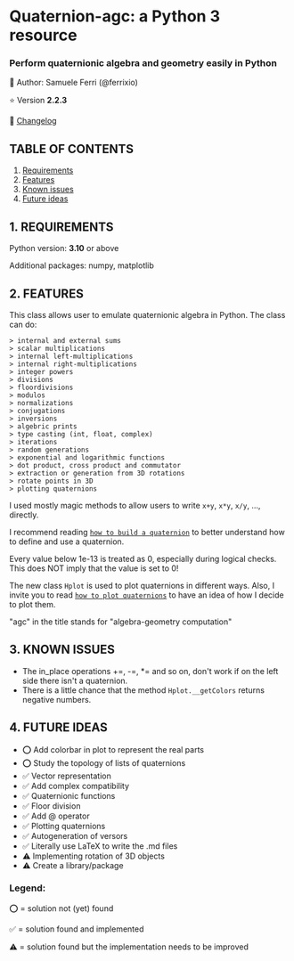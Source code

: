 # Quaternion-agc: a Python 3 resource
### Perform quaternionic algebra and geometry easily in Python

:dragon: Author: Samuele Ferri (@ferrixio)

:star: Version **2.2.3**

:scroll: [Changelog](https://github.com/ferrixio/Quaternion-agc/blob/main/docs/CHANGELOG.md)

## TABLE OF CONTENTS

1. [Requirements](#1-requirements)
2. [Features](#2-features)
3. [Known issues](#3-known-issues)
4. [Future ideas](#4-future-ideas)

## 1. REQUIREMENTS

Python version: **3.10** or above

Additional packages: numpy, matplotlib

## 2. FEATURES

This class allows user to emulate quaternionic algebra in Python. The class can do:

	> internal and external sums
	> scalar multiplications
	> internal left-multiplications
	> internal right-multiplications
	> integer powers
	> divisions
	> floordivisions
	> modulos
	> normalizations
	> conjugations
	> inversions
	> algebric prints
	> type casting (int, float, complex)
	> iterations
	> random generations
	> exponential and logarithmic functions
	> dot product, cross product and commutator
	> extraction or generation from 3D rotations
	> rotate points in 3D
	> plotting quaternions

I used mostly magic methods to allow users to write `x+y`, `x*y`, `x/y`, ..., directly.

I recommend reading [`how to build a quaternion`](https://github.com/ferrixio/Quaternion-agc/blob/main/docs/How%20to%20build%20a%20quaternion.md) to better understand how to define and use a quaternion.

Every value below 1e-13 is treated as 0, especially during logical checks. This does NOT imply that the value is set to 0!

The new class `Hplot` is used to plot quaternions in different ways. Also, I invite you to read [`how to plot quaternions`](https://github.com/ferrixio/Quaternion-agc/blob/main/docs/How%20to%20plot%20quaternions.md) to have an idea of how I decide to plot them. 

"agc" in the title stands for "algebra-geometry computation"

## 3. KNOWN ISSUES

+ The in_place operations +=, -=, *= and so on, don't work if on the left side there isn't a quaternion.
+ There is a little chance that the method `Hplot.__getColors` returns negative numbers.

## 4. FUTURE IDEAS

+ :o: Add colorbar in plot to represent the real parts
+ :o: Study the topology of lists of quaternions
+ :white_check_mark: Vector representation
+ :white_check_mark: Add complex compatibility
+ :white_check_mark: Quaternionic functions
+ :white_check_mark: Floor division
+ :white_check_mark: Add @ operator
+ :white_check_mark: Plotting quaternions
+ :white_check_mark: Autogeneration of versors
+ :white_check_mark: Literally use LaTeX to write the .md files
+ :warning: Implementing rotation of 3D objects
+ :warning: Create a library/package

### Legend:
:o: = solution not (yet) found

:white_check_mark: = solution found and implemented

:warning: = solution found but the implementation needs to be improved
